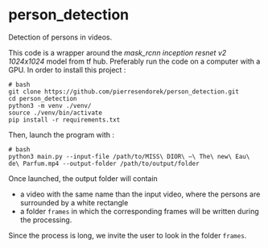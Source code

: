 # person_detection
Detection of persons in videos. 

This code is a wrapper around the *mask_rcnn inception resnet v2 1024x1024* model from tf hub.
Preferably run the code on a computer with a GPU.
In order to install this project :


```
# bash
git clone https://github.com/pierresendorek/person_detection.git
cd person_detection
python3 -m venv ./venv/
source ./venv/bin/activate
pip install -r requirements.txt
```

Then, launch the program with :

```
# bash
python3 main.py --input-file /path/to/MISS\ DIOR\ –\ The\ new\ Eau\ de\ Parfum.mp4 --output-folder /path/to/output/folder
```

Once launched, the output folder will contain 
* a video with the same name than the input video, where the persons are surrounded by a white rectangle
* a folder `frames` in which the corresponding frames will be written during the processing. 


Since the process is long, we invite the user to look in the folder `frames`.